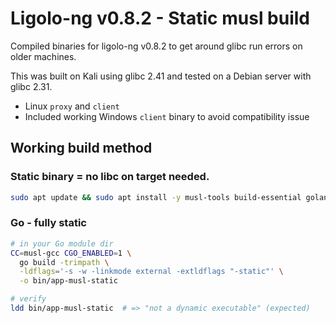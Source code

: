# Ligolo-ng v0.8.2 - Static musl build

Compiled binaries for ligolo-ng v0.8.2 to get around glibc run errors on older machines.

This was built on Kali using glibc 2.41 and tested on a Debian server with glibc 2.31.

- Linux `proxy` and `client`
- Included working Windows `client` binary to avoid compatibility issue

## Working build method

### Static binary = no libc on target needed.

```bash
sudo apt update && sudo apt install -y musl-tools build-essential golang
```

### Go - fully static

```bash
# in your Go module dir
CC=musl-gcc CGO_ENABLED=1 \
  go build -trimpath \
  -ldflags='-s -w -linkmode external -extldflags "-static"' \
  -o bin/app-musl-static

# verify
ldd bin/app-musl-static  # => "not a dynamic executable" (expected)
```
